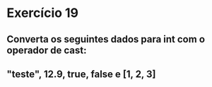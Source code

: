 # Exercício 19
## Converta os seguintes dados para int com o operador de cast:
## "teste", 12.9, true, false e [1, 2, 3]